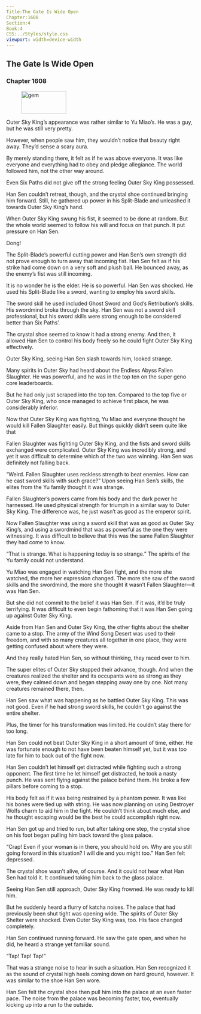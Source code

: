 ```yaml
---
Title:The Gate Is Wide Open 
Chapter:1608 
Section:4 
Book:4 
CSS:../Styles/style.css 
viewport: width=device-width
---
```

  
## The Gate Is Wide Open
### Chapter 1608
  
<figure>
	<img src="../Images/gem.gif" alt="gem" id="gem" width="120" height="60" />
</figure>
  

  
Outer Sky King’s appearance was rather similar to Yu Miao’s. He was a guy, but he was still very pretty.

However, when people saw him, they wouldn’t notice that beauty right away. They’d sense a scary aura.

By merely standing there, it felt as if he was above everyone. It was like everyone and everything had to obey and pledge allegiance. The world followed him, not the other way around.

Even Six Paths did not give off the strong feeling Outer Sky King possessed.

Han Sen couldn’t retreat, though, and the crystal shoe continued bringing him forward. Still, he gathered up power in his Split-Blade and unleashed it towards Outer Sky King’s hand.

When Outer Sky King swung his fist, it seemed to be done at random. But the whole world seemed to follow his will and focus on that punch. It put pressure on Han Sen.

Dong!

The Split-Blade’s powerful cutting power and Han Sen’s own strength did not prove enough to turn away that incoming fist. Han Sen felt as if his strike had come down on a very soft and plush ball. He bounced away, as the enemy’s fist was still incoming.

It is no wonder he is the elder. He is so powerful. Han Sen was shocked. He used his Split-Blade like a sword, wanting to employ his sword skills.

The sword skill he used included Ghost Sword and God’s Retribution’s skills. His swordmind broke through the sky. Han Sen was not a sword skill professional, but his sword skills were strong enough to be considered better than Six Paths’.

The crystal shoe seemed to know it had a strong enemy. And then, it allowed Han Sen to control his body freely so he could fight Outer Sky King effectively.

Outer Sky King, seeing Han Sen slash towards him, looked strange.

Many spirits in Outer Sky had heard about the Endless Abyss Fallen Slaughter. He was powerful, and he was in the top ten on the super geno core leaderboards.

But he had only just scraped into the top ten. Compared to the top five or Outer Sky King, who once managed to achieve first place, he was considerably inferior.

Now that Outer Sky King was fighting, Yu Miao and everyone thought he would kill Fallen Slaughter easily. But things quickly didn’t seem quite like that

Fallen Slaughter was fighting Outer Sky King, and the fists and sword skills exchanged were complicated. Outer Sky King was incredibly strong, and yet it was difficult to determine which of the two was winning. Han Sen was definitely not falling back.

“Weird. Fallen Slaughter uses reckless strength to beat enemies. How can he cast sword skills with such grace?” Upon seeing Han Sen’s skills, the elites from the Yu family thought it was strange.

Fallen Slaughter’s powers came from his body and the dark power he harnessed. He used physical strength for triumph in a similar way to Outer Sky King. The difference was, he just wasn’t as good as the emperor spirit.

Now Fallen Slaughter was using a sword skill that was as good as Outer Sky King’s, and using a swordmind that was as powerful as the one they were witnessing. It was difficult to believe that this was the same Fallen Slaughter they had come to know.

“That is strange. What is happening today is so strange.” The spirits of the Yu family could not understand.

Yu Miao was engaged in watching Han Sen fight, and the more she watched, the more her expression changed. The more she saw of the sword skills and the swordmind, the more she thought it wasn’t Fallen Slaughter—it was Han Sen.

But she did not commit to the belief it was Han Sen. If it was, it’d be truly terrifying. It was difficult to even begin fathoming that it was Han Sen going up against Outer Sky King.

Aside from Han Sen and Outer Sky King, the other fights about the shelter came to a stop. The army of the Wind Song Desert was used to their freedom, and with so many creatures all together in one place, they were getting confused about where they were.

And they really hated Han Sen, so without thinking, they raced over to him.

The super elites of Outer Sky stopped their advance, though. And when the creatures realized the shelter and its occupants were as strong as they were, they calmed down and began stepping away one by one. Not many creatures remained there, then.

Han Sen saw what was happening as he battled Outer Sky King. This was not good. Even if he had strong sword skills, he couldn’t go against the entire shelter.

Plus, the timer for his transformation was limited. He couldn’t stay there for too long.

Han Sen could not beat Outer Sky King in a short amount of time, either. He was fortunate enough to not have been beaten himself yet, but it was too late for him to back out of the fight now.

Han Sen couldn’t let himself get distracted while fighting such a strong opponent. The first time he let himself get distracted, he took a nasty punch. He was sent flying against the palace behind them. He broke a few pillars before coming to a stop.

His body felt as if it was being restrained by a phantom power. It was like his bones were tied up with string. He was now planning on using Destroyer Wolfs charm to aid him in the fight. He couldn’t think about much else, and he thought escaping would be the best he could accomplish right now.

Han Sen got up and tried to run, but after taking one step, the crystal shoe on his foot began pulling him back toward the glass palace.

“Crap! Even if your woman is in there, you should hold on. Why are you still going forward in this situation? I will die and you might too.” Han Sen felt depressed.

The crystal shoe wasn’t alive, of course. And it could not hear what Han Sen had told it. It continued taking him back to the glass palace.

Seeing Han Sen still approach, Outer Sky King frowned. He was ready to kill him.

But he suddenly heard a flurry of katcha noises. The palace that had previously been shut tight was opening wide. The spirits of Outer Sky Shelter were shocked. Even Outer Sky King was, too. His face changed completely.

Han Sen continued running forward. He saw the gate open, and when he did, he heard a strange yet familiar sound.

“Tap! Tap! Tap!”

That was a strange noise to hear in such a situation. Han Sen recognized it as the sound of crystal high heels coming down on hard ground, however. It was similar to the shoe Han Sen wore.

Han Sen felt the crystal shoe then pull him into the palace at an even faster pace. The noise from the palace was becoming faster, too, eventually kicking up into a run to the outside.